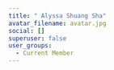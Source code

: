 ```yaml
---
title: " Alyssa Shuang Sha"
avatar_filename: avatar.jpg
social: []
superuser: false
user_groups:
  - Current Member
---
```

